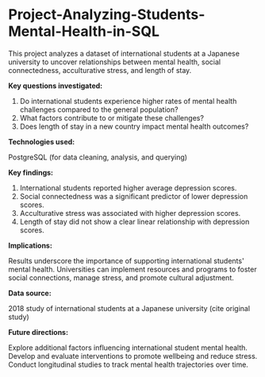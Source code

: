 # Project-Analyzing-Students-Mental-Health-in-SQL

This project analyzes a dataset of international students at a Japanese university to uncover relationships between mental health, social connectedness, acculturative stress, and length of stay.

**Key questions investigated:**

1. Do international students experience higher rates of mental health challenges compared to the general population?
2. What factors contribute to or mitigate these challenges?
3. Does length of stay in a new country impact mental health outcomes?

**Technologies used:**

PostgreSQL (for data cleaning, analysis, and querying)

**Key findings:**

1. International students reported higher average depression scores.
2. Social connectedness was a significant predictor of lower depression scores.
3. Acculturative stress was associated with higher depression scores.
4. Length of stay did not show a clear linear relationship with depression scores.

**Implications:**

Results underscore the importance of supporting international students' mental health.
Universities can implement resources and programs to foster social connections, manage stress, and promote cultural adjustment.

**Data source:**

2018 study of international students at a Japanese university (cite original study)

**Future directions:**

Explore additional factors influencing international student mental health.
Develop and evaluate interventions to promote wellbeing and reduce stress.
Conduct longitudinal studies to track mental health trajectories over time.
